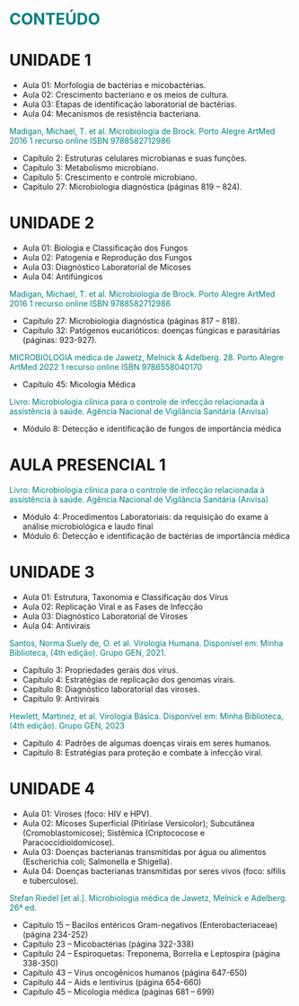 # <span style="color:teal">**CONTEÚDO**<span>

# UNIDADE 1

* Aula 01: Morfologia de bactérias e micobactérias.
* Aula 02: Crescimento bacteriano e os meios de cultura.
* Aula 03: Etapas de identificação laboratorial de bactérias.
* Aula 04: Mecanismos de resistência bacteriana.

<span style="color:teal">Madigan, Michael, T. et al. Microbiologia de Brock. Porto Alegre ArtMed 2016 1 recurso online ISBN 9788582712986</span>

* Capítulo 2: Estruturas celulares microbianas e suas funções.
* Capítulo 3: Metabolismo microbiano.
* Capítulo 5: Crescimento e controle microbiano.
* Capítulo 27: Microbiologia diagnóstica (páginas 819 – 824).

# UNIDADE 2

* Aula 01: Biologia e Classificação dos Fungos
* Aula 02: Patogenia e Reprodução dos Fungos
* Aula 03: Diagnóstico Laboratorial de Micoses
* Aula 04: Antifúngicos

<span style="color:teal">Madigan, Michael, T. et al. Microbiologia de Brock. Porto Alegre ArtMed 2016 1 recurso online ISBN 9788582712986</span>

* Capítulo 27: Microbiologia diagnóstica (páginas 817 – 818).
* Capítulo 32: Patógenos eucarióticos: doenças fúngicas e parasitárias (páginas:  923-927).

<span style="color:teal">MICROBIOLOGIA médica de Jawetz, Melnick & Adelberg. 28. Porto Alegre ArtMed 2022 1 recurso online ISBN 9786558040170</span>

* Capítulo 45: Micologia Médica

<span style="color:teal">Livro: Microbiologia clínica para o controle de infecção relacionada à assistência à saúde. Agência Nacional de Vigilância Sanitária (Anvisa)</span>

* Módulo 8: Detecção e identificação de fungos de importância médica

# AULA PRESENCIAL 1

<span style="color:teal"> Livro: Microbiologia clínica para o controle de infecção relacionada à assistência à saúde. Agência Nacional de Vigilância Sanitária (Anvisa) </span>

* Módulo 4: Procedimentos Laboratoriais: da requisição do exame à análise microbiológica e laudo final
* Módulo 6: Detecção e identificação de bactérias de importância médica

# UNIDADE 3

* Aula 01: Estrutura, Taxonomia e Classificação dos Vírus
* Aula 02: Replicação Viral e as Fases de Infecção
* Aula 03: Diagnóstico Laboratorial de Viroses
* Aula 04: Antivirais

<span style="color:teal"> Santos, Norma Suely de, O. et al. Virologia Humana. Disponível em: Minha Biblioteca, (4th edição). Grupo GEN, 2021. </span>

* Capítulo 3: Propriedades gerais dos vírus.
* Capítulo 4: Estratégias de replicação dos genomas virais.
* Capítulo 8: Diagnóstico laboratorial das viroses.
* Capítulo 9: Antivirais

<span style="color:teal"> Hewlett, Martinez, et al. Virologia Básica. Disponível em: Minha Biblioteca, (4th edição). Grupo GEN, 2023 </span>

* Capítulo 4: Padrões de algumas doenças virais em seres humanos.
* Capítulo 8: Estratégias para proteção e combate à infecção viral.

# UNIDADE 4

* Aula 01: Viroses (foco: HIV e HPV).
* Aula 02: Micoses Superficial (Pitiríase Versicolor); Subcutânea (Cromoblastomicose); Sistêmica (Criptococose e Paracoccidioidomicose).
* Aula 03: Doenças bacterianas transmitidas por água ou alimentos (Escherichia coli; Salmonella e Shigella).
* Aula 04: Doenças bacterianas transmitidas por seres vivos (foco: sífilis e tuberculose).

<span style="color:teal"> Stefan Riedel [et al.]. Microbiologia médica de Jawetz, Melnick e Adelberg. 26ª ed. </span>

* Capítulo 15 – Bacilos entéricos Gram-negativos (Enterobacteriaceae) (página 234-252)
* Capítulo 23 – Micobactérias (página 322-338)
* Capítulo 24 – Espiroquetas: Treponema, Borrelia e Leptospira (página 338-350)
* Capítulo 43 – Vírus oncogênicos humanos (página 647-650)
* Capítulo 44 – Aids e lentivírus (página 654-660)
* Capítulo 45 – Micologia médica (páginas 681 – 699)

